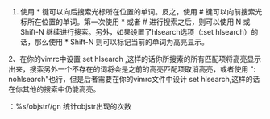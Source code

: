 1. 使用 * 键可以向后搜索光标所在位置的单词。反之，使用 # 键可以向前搜索光标所在位置的单词。第一次使用 * 或者 # 进行搜索之后，则可以使用 N 或 Shift-N 继续进行搜索。另外，如果设置了hlsearch选项（:set hlsearch）的话，那么使用 * Shift-N 则可以标记当前的单词为高亮显示。

2、在你的vimrc中设置 set hlsearch ,这样的话你所搜索的所有匹配项将高亮显示出来，搜索另外一个不存在的词将会是之前的高亮匹配项取消高亮，或者使用  ": nohlsearch"也行，但是后者需要在你的vimrc文件中设计 set hlsearch,这样的话在你其他的搜索中仍能高亮。

：%s/objstr//gn 统计objstr出现的次数
